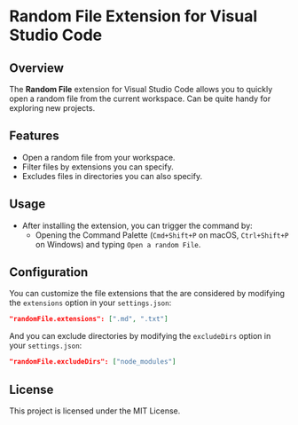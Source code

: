# Random File Extension for Visual Studio Code

## Overview
The **Random File** extension for Visual Studio Code allows you to quickly open a random file from the current workspace. Can be quite handy for exploring new projects.

## Features
- Open a random file from your workspace.
- Filter files by extensions you can specify.
- Excludes files in directories you can also specify.

## Usage
- After installing the extension, you can trigger the command by:
  - Opening the Command Palette (`Cmd+Shift+P` on macOS, `Ctrl+Shift+P` on Windows) and typing `Open a random File`.
  
## Configuration
You can customize the file extensions that the are considered by modifying the `extensions` option in your `settings.json`:

```json
"randomFile.extensions": [".md", ".txt"]
```

And you can exclude directories by modifying the `excludeDirs` option in your `settings.json`:

```json
"randomFile.excludeDirs": ["node_modules"]
```

## License
This project is licensed under the MIT License.